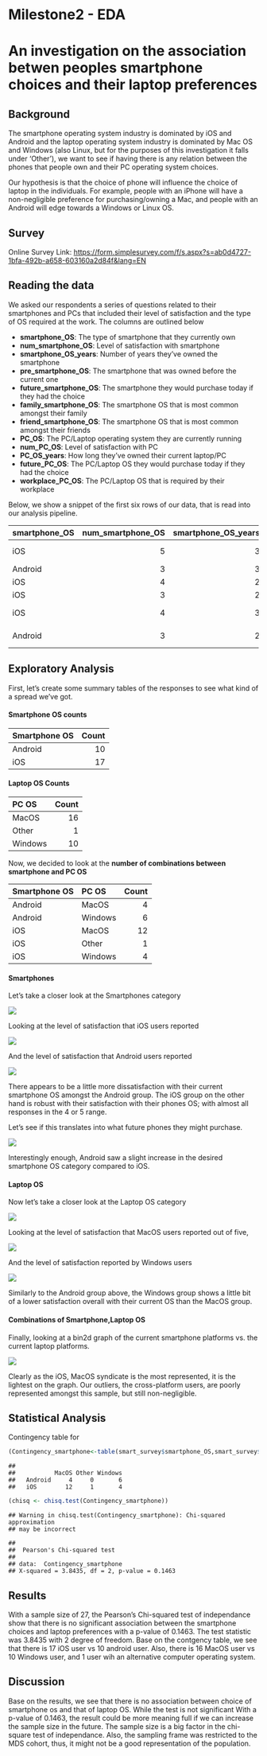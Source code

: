 Milestone2 - EDA
================

# An investigation on the association betwen peoples smartphone choices and their laptop preferences

## Background

The smartphone operating system industry is dominated by iOS and Android
and the laptop operating system industry is dominated by Mac OS and
Windows (also Linux, but for the purposes of this investigation it falls
under ‘Other’), we want to see if having there is any relation between
the phones that people own and their PC operating system choices.

Our hypothesis is that the choice of phone will influence the choice of
laptop in the individuals. For example, people with an iPhone will have
a non-negligible preference for purchasing/owning a Mac, and people with
an Android will edge towards a Windows or Linux OS.

## Survey

Online Survey Link:
<https://form.simplesurvey.com/f/s.aspx?s=ab0d4727-1bfa-492b-a658-603160a2d84f&lang=EN>

## Reading the data

We asked our respondents a series of questions related to their
smartphones and PCs that included their level of satisfaction and the
type of OS required at the work. The columns are outlined below

  - **smartphone\_OS**: The type of smartphone that they currently own
  - **num\_smartphone\_OS**: Level of satisfaction with smartphone
  - **smartphone\_OS\_years**: Number of years they’ve owned the
    smartphone
  - **pre\_smartphone\_OS**: The smartphone that was owned before the
    current one
  - **future\_smartphone\_OS**: The smartphone they would purchase today
    if they had the choice
  - **family\_smartphone\_OS**: The smartphone OS that is most common
    amongst their family
  - **friend\_smartphone\_OS**: The smartphone OS that is most common
    amongst their friends
  - **PC\_OS**: The PC/Laptop operating system they are currently
    running
  - **num\_PC\_OS**: Level of satisfaction with PC
  - **PC\_OS\_years**: How long they’ve owned their current laptop/PC
  - **future\_PC\_OS**: The PC/Laptop OS they would purchase today if
    they had the choice
  - **workplace\_PC\_OS**: The PC/Laptop OS that is required by their
    workplace

Below, we show a snippet of the first six rows of our data, that is read
into our analysis
pipeline.

| smartphone\_OS | num\_smartphone\_OS | smartphone\_OS\_years | pre\_smartphone\_OS | future\_smartphone\_OS | family\_smartphone\_OS | friend\_smartphone\_OS | PC\_OS | num\_PC\_OS | PC\_OS\_years | future\_PC\_OS | workplace\_PC\_OS     |
| :------------- | ------------------: | --------------------: | :------------------ | :--------------------- | :--------------------- | :--------------------- | :----- | ----------: | ------------: | :------------- | :-------------------- |
| iOS            |                   5 |                     3 | iOS                 | iOS                    | iOS                    | iOS                    | MacOS  |           5 |             1 | iOS            | Either/Doesn’t Matter |
| Android        |                   3 |                     3 | iOS                 | Android                | iOS                    | iOS                    | MacOS  |           4 |             4 | iOS            | Windows               |
| iOS            |                   4 |                     2 | iOS                 | iOS                    | Android                | iOS                    | MacOS  |           4 |             1 | Other          | Mac OS                |
| iOS            |                   3 |                     2 | iOS                 | iOS                    | iOS                    | iOS                    | Other  |           3 |             1 | iOS            | Windows               |
| iOS            |                   4 |                     3 | iOS                 | iOS                    | iOS                    | iOS                    | MacOS  |           3 |             1 | iOS            | Either/Doesn’t Matter |
| Android        |                   3 |                     2 | Android             | Android                | Android                | iOS                    | MacOS  |           5 |             3 | iOS            | Either/Doesn’t Matter |

## Exploratory Analysis

First, let’s create some summary tables of the responses to see what
kind of a spread we’ve got.

#### Smartphone OS counts

| Smartphone OS | Count |
| :------------ | ----: |
| Android       |    10 |
| iOS           |    17 |

#### Laptop OS Counts

| PC OS   | Count |
| :------ | ----: |
| MacOS   |    16 |
| Other   |     1 |
| Windows |    10 |

Now, we decided to look at the **number of combinations between
smartphone and PC OS**

| Smartphone OS | PC OS   | Count |
| :------------ | :------ | ----: |
| Android       | MacOS   |     4 |
| Android       | Windows |     6 |
| iOS           | MacOS   |    12 |
| iOS           | Other   |     1 |
| iOS           | Windows |     4 |

#### Smartphones

Let’s take a closer look at the Smartphones category

![](Milestone2_EDA_files/figure-gfm/unnamed-chunk-7-1.png)<!-- -->

Looking at the level of satisfaction that iOS users reported

![](Milestone2_EDA_files/figure-gfm/unnamed-chunk-8-1.png)<!-- -->

And the level of satisfaction that Android users reported

![](Milestone2_EDA_files/figure-gfm/unnamed-chunk-9-1.png)<!-- -->

There appears to be a little more dissatisfaction with their current
smartphone OS amongst the Android group. The iOS group on the other hand
is robust with their satisfaction with their phones OS; with almost all
responses in the 4 or 5 range.

Let’s see if this translates into what future phones they might
purchase.

![](Milestone2_EDA_files/figure-gfm/unnamed-chunk-10-1.png)<!-- -->

Interestingly enough, Android saw a slight increase in the desired
smartphone OS category compared to iOS.

#### Laptop OS

Now let’s take a closer look at the Laptop OS category

![](Milestone2_EDA_files/figure-gfm/unnamed-chunk-11-1.png)<!-- -->

Looking at the level of satisfaction that MacOS users reported out of
five,

![](Milestone2_EDA_files/figure-gfm/unnamed-chunk-12-1.png)<!-- -->

And the level of satisfaction reported by Windows users

![](Milestone2_EDA_files/figure-gfm/unnamed-chunk-13-1.png)<!-- -->

Similarly to the Android group above, the Windows group shows a little
bit of a lower satisfaction overall with their current OS than the MacOS
group.

#### Combinations of Smartphone,Laptop OS

Finally, looking at a bin2d graph of the current smartphone platforms
vs. the current laptop platforms.

![](Milestone2_EDA_files/figure-gfm/unnamed-chunk-14-1.png)<!-- -->

Clearly as the iOS, MacOS syndicate is the most represented, it is the
lightest on the graph. Our outliers, the cross-platform users, are
poorly represented amongst this sample, but still non-negligible.

## Statistical Analysis

Contingency table
for

``` r
(Contingency_smartphone<-table(smart_survey$smartphone_OS,smart_survey$PC_OS))
```

    ##          
    ##           MacOS Other Windows
    ##   Android     4     0       6
    ##   iOS        12     1       4

``` r
(chisq <- chisq.test(Contingency_smartphone))
```

    ## Warning in chisq.test(Contingency_smartphone): Chi-squared approximation
    ## may be incorrect

    ## 
    ##  Pearson's Chi-squared test
    ## 
    ## data:  Contingency_smartphone
    ## X-squared = 3.8435, df = 2, p-value = 0.1463

## Results

With a sample size of 27, the Pearson’s Chi-squared test of independance
show that there is no significant association between the smartphone
choices and laptop preferences with a p-value of 0.1463. The test
statistic was 3.8435 with 2 degree of freedom. Base on the contgency
table, we see that there is 17 iOS user vs 10 android user. Also, there
is 16 MacOS user vs 10 Windows user, and 1 user wih an alternative
computer operating system.

## Discussion

Base on the results, we see that there is no association between choice
of smartphone os and that of laptop OS. While the test is not
significant With a p-value of 0.1463, the result could be more meaning
full if we can increase the sample size in the future. The sample size
is a big factor in the chi-square test of independance. Also, the
sampling frame was restricted to the MDS cohort, thus, it might not be a
good representation of the population.
